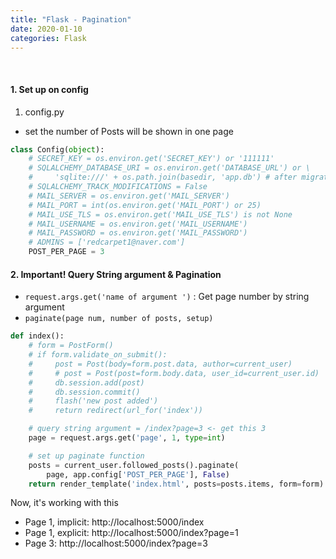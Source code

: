```yaml
---
title: "Flask - Pagination"
date: 2020-01-10
categories: Flask
---
```

<br>

#### 1. Set up on config

1) config.py
- set the number of Posts will be shown in one page
```python
class Config(object):
    # SECRET_KEY = os.environ.get('SECRET_KEY') or '111111'
    # SQLALCHEMY_DATABASE_URI = os.environ.get('DATABASE_URL') or \
    #     'sqlite:///' + os.path.join(basedir, 'app.db') # after migration
    # SQLALCHEMY_TRACK_MODIFICATIONS = False
    # MAIL_SERVER = os.environ.get('MAIL_SERVER')
    # MAIL_PORT = int(os.environ.get('MAIL_PORT') or 25)
    # MAIL_USE_TLS = os.environ.get('MAIL_USE_TLS') is not None
    # MAIL_USERNAME = os.environ.get('MAIL_USERNAME')
    # MAIL_PASSWORD = os.environ.get('MAIL_PASSWORD')
    # ADMINS = ['redcarpet1@naver.com']
    POST_PER_PAGE = 3
```

#### 2. Important!  Query String argument & Pagination

- `request.args.get('name of argument ')` : Get page number by string argument
- ``paginate(page num, number of posts, setup)``

```python
def index():
    # form = PostForm()
    # if form.validate_on_submit():
    #     post = Post(body=form.post.data, author=current_user)
    #     # post = Post(post=form.body.data, user_id=current_user.id)
    #     db.session.add(post)
    #     db.session.commit()
    #     flash('new post added')
    #     return redirect(url_for('index'))

    # query string argument = /index?page=3 <- get this 3
    page = request.args.get('page', 1, type=int)

    # set up paginate function
    posts = current_user.followed_posts().paginate(
        page, app.config['POST_PER_PAGE'], False)
    return render_template('index.html', posts=posts.items, form=form)
```
Now, it's working with this
- Page 1, implicit: http://localhost:5000/index
- Page 1, explicit: http://localhost:5000/index?page=1
- Page 3: http://localhost:5000/index?page=3


<br>
